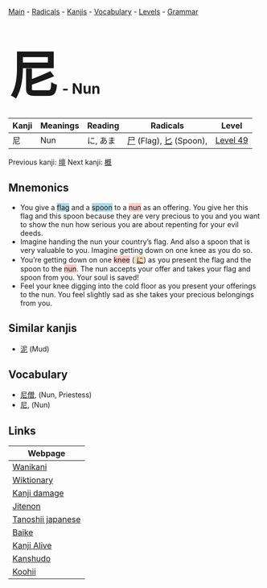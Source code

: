 <style> bigfont {font-size: 100px}</style>
[Main](../index.md) -
[Radicals](../radicals.md) -
[Kanjis](../kanjis.md) -
[Vocabulary](../vocabulary.md) -
[Levels](../levels.md) -
[Grammar](../grammar.md)
# <bigfont> 尼</bigfont> - Nun 

| Kanji | Meanings | Reading | Radicals | Level |
| --- | --- | --- | --- | --- |
| 尼 | Nun | に, あま | [尸](../radicals/尸.md) (Flag), [匕](../radicals/匕.md) (Spoon),  | [Level 49](../levels/wk_level49.md) |

Previous kanji: [壇](壇.md) Next kanji: [概](概.md) 

## Mnemonics
 * You give a <span style="background-color:#ADD8E6"> flag</span> and a <span style="background-color:#ADD8E6"> spoon</span> to a <span style="background-color:#ffcccb"> nun</span> as an offering. You give her this flag and this spoon because they are very precious to you and you want to show the nun how serious you are about repenting for your evil deeds.
* Imagine handing the nun your country’s flag. And also a spoon that is very valuable to you. Imagine getting down on one knee as you do so.
* You’re getting down on one <span style="background-color:#ffcccb"> knee</span> (<span style="background-color:#fed8b1"> [に](https://jisho.org/search/に)</span>) as you present the flag and the spoon to the <span style="background-color:#ffcccb"> nun</span>. The nun accepts your offer and takes your flag and spoon from you. Your soul is saved!
* Feel your knee digging into the cold floor as you present your offerings to the nun. You feel slightly sad as she takes your precious belongings from you.


## Similar kanjis
 * [泥](泥.md) (Mud)


## Vocabulary
 * [尼僧](../vocabulary/尼.md), (Nun, Priestess)
* [尼](../vocabulary/尼.md), (Nun)



## Links 

| Webpage |
| --- |
| [Wanikani          ](https://www.wanikani.com/kanji/尼) |
| [Wiktionary        ](https://en.wiktionary.org/wiki/尼) |
| [Kanji damage      ](http://www.kanjidamage.com/kanji/search?utf8=✓&q=尼) |
| [Jitenon           ](https://jitenon.com/kanji/尼) |
| [Tanoshii japanese ](https://www.tanoshiijapanese.com/dictionary/kanji.cfm?k=尼) |
| [Baike             ](https://baike.baidu.com/item/尼) |
| [Kanji Alive       ](https://app.kanjialive.com/尼) |
| [Kanshudo          ](https://www.kanshudo.com/searchmn?q=尼) |
| [Koohii            ](https://kanji.koohii.com/study/kanji/尼) |
